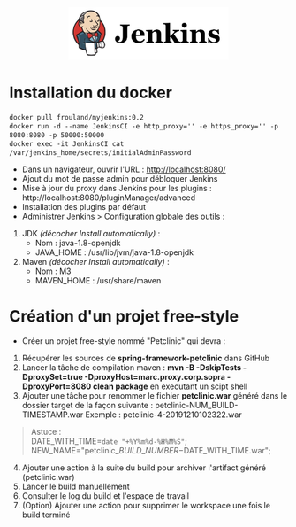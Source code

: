 <center><img src="images/jenkins.png" alt="Jenkins" width="290"/></center>

# Installation du docker
``` 
docker pull frouland/myjenkins:0.2   
docker run -d --name JenkinsCI -e http_proxy='' -e https_proxy='' -p 8080:8080 -p 50000:50000  
docker exec -it JenkinsCI cat /var/jenkins_home/secrets/initialAdminPassword   
```

- Dans un navigateur, ouvrir l'URL : [http://localhost:8080/](http://localhost:8080/)
- Ajout du mot de passe admin pour débloquer Jenkins
- Mise à jour du proxy dans Jenkins pour les plugins : http://localhost:8080/pluginManager/advanced  
- Installation des plugins par défaut
- Administrer Jenkins > Configuration globale des outils :
1. JDK *(décocher Install automatically)* : 
	- Nom : java-1.8-openjdk 
	- JAVA\_HOME : /usr/lib/jvm/java-1.8-openjdk
2. Maven *(décocher Install automatically)* : 
	- Nom : M3 
	- MAVEN\_HOME : /usr/share/maven
		

# Création d'un projet free-style
- Créer un projet free-style nommé "Petclinic" qui devra :
1. Récupérer les sources de **spring-framework-petclinic** dans GitHub
2. Lancer la tâche de compilation maven : **mvn -B -DskipTests -DproxySet=true -DproxyHost=marc.proxy.corp.sopra -DproxyPort=8080 clean package** en executant un scipt shell
3. Ajouter une tâche pour renommer le fichier **petclinic.war** généré dans le dossier target de la façon suivante : petclinic-NUM_BUILD-TIMESTAMP.war Exemple : petclinic-4-20191210102322.war 
> Astuce :  
> DATE\_WITH\_TIME=`date "+%Y%m%d-%H%M%S"`;   
> NEW\_NAME="petclinic\_$BUILD\_NUMBER-$DATE\_WITH\_TIME.war";

4. Ajouter une action à la suite du build pour archiver l'artifact généré (petclinic.war)
5. Lancer le build manuellement
6. Consulter le log du build et l'espace de travail
7. (Option) Ajouter une action pour supprimer le workspace une fois le build terminé
















 
